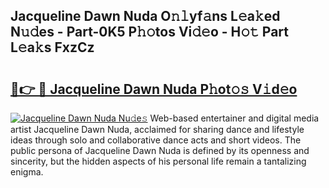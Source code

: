 ## Jacqueline Dawn Nuda O𝚗𝚕yf𝚊ns L𝚎a𝚔ed N𝚞𝚍es - Part-0K5 P𝚑𝚘tos Vi𝚍𝚎o - H𝚘𝚝 Part L𝚎a𝚔s FxzCz

# <h2><a href="http://kf03ej.oniu.top/?m=Jacqueline+Dawn+Nuda">🔗👉 🔴 Jacqueline Dawn Nuda P𝚑ot𝚘𝚜 V𝚒d𝚎o</a></h2>

[![Jacqueline Dawn Nuda Nu𝚍e𝚜](https://i.imgur.com/0qMVB7G.gif)](http://kf03ej.oniu.top/?m=Jacqueline+Dawn+Nuda)
Web-based entertainer and digital media artist Jacqueline Dawn Nuda, acclaimed for sharing dance and lifestyle ideas through solo and collaborative dance acts and short videos. The public persona of Jacqueline Dawn Nuda is defined by its openness and sincerity, but the hidden aspects of his personal life remain a tantalizing enigma.  
